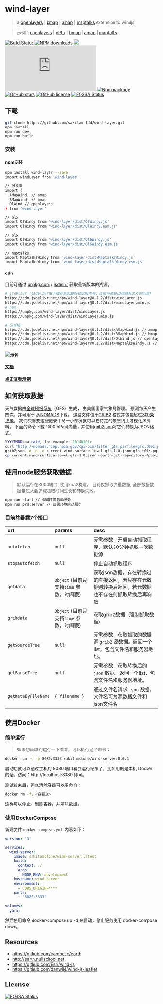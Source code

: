 # wind-layer

> a [openlayers](http://openlayers.org) | [bmap](https://map.baidu.com/) | [amap](https://ditu.amap.com/) | [maptalks](https://maptalks.org/) extension to windjs

> 示例：[openlayers](//sakitam-fdd.github.io/wind-layer/examples/index.html) |
  [ol6.x](//sakitam-fdd.github.io/wind-layer/examples/ol6.html) |
  [bmap](//sakitam-fdd.github.io/wind-layer/examples/baidu.html) |
  [amap](//sakitam-fdd.github.io/wind-layer/examples/amap.html) |
  [maptalks](//sakitam-fdd.github.io/wind-layer/examples/maptalks.html)

[![Build Status](https://travis-ci.org/sakitam-fdd/wind-layer.svg?branch=master)](https://www.travis-ci.org/sakitam-fdd/wind-layer)
[![NPM downloads](https://img.shields.io/npm/dm/wind-layer.svg)](https://npmjs.org/package/wind-layer)
[![](https://data.jsdelivr.com/v1/package/npm/wind-layer/badge)](https://www.jsdelivr.com/package/npm/wind-layer)
![JS gzip size](http://img.badgesize.io/https://unpkg.com/wind-layer/dist/windLayer.js?compression=gzip&label=gzip%20size:%20JS)
[![Npm package](https://img.shields.io/npm/v/wind-layer.svg)](https://www.npmjs.org/package/wind-layer)
[![GitHub stars](https://img.shields.io/github/stars/sakitam-fdd/wind-layer.svg)](https://github.com/sakitam-fdd/wind-layer/stargazers)
[![GitHub license](https://img.shields.io/badge/license-MIT-blue.svg)](https://raw.githubusercontent.com/sakitam-fdd/wind-layer/master/LICENSE)
[![FOSSA Status](https://app.fossa.io/api/projects/git%2Bgithub.com%2Fsakitam-fdd%2Fwind-layer.svg?type=shield)](https://app.fossa.io/projects/git%2Bgithub.com%2Fsakitam-fdd%2Fwind-layer?ref=badge_shield)

## 下载

```bash
git clone https://github.com/sakitam-fdd/wind-layer.git
npm install
npm run dev
npm run build
```

###

### 安装

#### npm安装

```bash
npm install wind-layer --save
import windLayer from 'wind-layer'

// 分模块
import {
  AMapWind, // amap
  BMapWind, // bmap
  OlWind // openlayers
} from 'wind-layer'

// ol5
import OlWindy from 'wind-layer/dist/OlWindy.js'
import OlWindy from 'wind-layer/dist/OlWindy.esm.js'

// ol6
import OlWindy from 'wind-layer/dist/Ol6Windy.js'
import OlWindy from 'wind-layer/dist/Ol6Windy.esm.js'

// maptalks
import MaptalksWindy from 'wind-layer/dist/MaptalksWindy.js'
import MaptalksWindy from 'wind-layer/dist/MaptalksWindy.esm.js'

```

#### cdn

目前可通过 [unpkg.com](https://unpkg.com/wind-layer/dist/windLayer.js) /
 [jsdelivr](https://cdn.jsdelivr.net/npm/wind-layer@0.1.2/dist/windLayer.js) 获取最新版本的资源。

```bash
# jsdelivr (jsdelivr由于缓存原因最好锁定版本号，否则可能会出现意料之外的问题)
https://cdn.jsdelivr.net/npm/wind-layer@0.1.2/dist/windLayer.js
https://cdn.jsdelivr.net/npm/wind-layer@0.1.2/dist/windLayer.min.js
# npm
https://unpkg.com/wind-layer/dist/windLayer.js
https://unpkg.com/wind-layer/dist/windLayer.min.js

# 分模块
https://cdn.jsdelivr.net/npm/wind-layer@0.1.2/dist/AMapWind.js // amap
https://cdn.jsdelivr.net/npm/wind-layer@0.1.2/dist/BMapWind.js // bmap
https://cdn.jsdelivr.net/npm/wind-layer@0.1.2/dist/OlWind.js // openlayers
https://cdn.jsdelivr.net/npm/wind-layer@0.1.2/dist/MaptalksWindy.js // maptalks
```

#### [![示例](https://sakitam-fdd.github.io/wind-layer/windy.jpg)](https://jsfiddle.net/sakitamfdd/hgvdu76j/?utm_source=website&utm_medium=embed&utm_campaign=hgvdu76j)

#### [文档](//sakitam-fdd.github.io/wind-layer/)

#### [点击查看示例](//sakitam-fdd.github.io/wind-layer/examples/index.html)

## 如何获取数据

天气数据由[全球预报系统](http://en.wikipedia.org/wiki/Global_Forecast_System)（GFS）生成，
由美国国家气象局管理。 预测每天产生四次，并可用于
从[NOMADS](http://nomads.ncep.noaa.gov/)下载。 这些文件位于[GRIB2](http://en.wikipedia.org/wiki/GRIB)
格式并包含超过[300条记录](http://www.nco.ncep.noaa.gov/pmb/products/gfs/gfs.t00z.pgrbf00.grib2.shtml)。
我们只需要这些记录中的一小部分就可以在特定的等压线上可视化风资料。 下面的命令下载
1000 hPa风向量，并使用[grib2json](https://github.com/cambecc/grib2json)将它们转换为JSON格式。

```bash
YYYYMMDD=<a date, for example: 20140101>
curl "http://nomads.ncep.noaa.gov/cgi-bin/filter_gfs.pl?file=gfs.t00z.pgrb2.1p00.f000&lev_10_m_above_ground=on&var_UGRD=on&var_VGRD=on&dir=%2Fgfs.${YYYYMMDD}00" -o gfs.t00z.pgrb2.1p00.f000
grib2json -d -n -o current-wind-surface-level-gfs-1.0.json gfs.t00z.pgrb2.1p00.f000
cp current-wind-surface-level-gfs-1.0.json <earth-git-repository>/public/data/weather/current
```

## 使用node服务获取数据

> 默认运行在3000端口, 使用koa2构建。
  目前仅抓取少量数据, 全部数据数据量过大会造成抓取时间过长和转换失败。

```bash
npm run start // 调试环境启动服务
npm run prd:server // 部署环境启动服务
```

### 目前共暴露7个接口

| url | params | desc |
| :--- | :--- | :---------- |
| `autofetch` | `null` | 无需参数，开启自动抓取程序，默认30分钟抓取一次数据源 |
| `stopautofetch` | `null` | 停止自动抓取程序 |
| `getdata` | `Object` (目前只支持`time` 参数，时间戳) | 获取json数据，存在转换过的直接返回，若只存在元数据则转换后返回，若元数据也不存在则抓取转换后再响应 |
| `gribdata` | `Object` (目前只支持`time` 参数，时间戳) | 获取grib2数据（强制抓取数据） |
| `getSourceTree` | `null` | 无需参数，获取抓取的数据源 `grib2` 源数据。返回一个list，包含文件名和服务器地址。 |
| `getParseTree` | `null` | 无需参数，获取转换后的 `json` 数据。返回一个list，包含文件名和服务器地址。 |
| `getDataByFileName` | `{ filename }` | 通过文件名请求 `json` 数据，文件名可为源数据文件和json文件名 |

## 使用Docker

### 简单运行

> 如果想简单的运行一下看看，可以执行这个命令：

```bash
docker run -d -p 8080:3333 sakitamclone/wind-server:0.0.1
```

启动后就可以通过主机的 8080 端口看到运行结果了，比如用的是本机 Docker 的话，访问：http://localhost:8080 即可。

测试结束后，彻底清除容器可以用命令：

```bash
docker rm -fv <容器ID>
```

这样可以停止、删除容器，并清除数据。

### 使用 DockerCompose

新建文件 ``docker-compose.yml``, 内容如下：

```yaml
version: '3'

services:
  wind-server:
    image: sakitamclone/wind-server:latest
    build:
      context: ./
      args:
        NODE_ENV: development
    hostname: wind-server
    environment:
      - CORS_ORIGIN=****
    ports:
      - "8080:3333"

volumes:
  yarn:

```

然后使用命令 docker-compose up -d 来启动，停止服务使用 docker-compose down。

## Resources

* https://github.com/cambecc/earth
* http://earth.nullschool.net
* https://github.com/Esri/wind-js
* https://github.com/danwild/wind-js-leaflet


## License
[![FOSSA Status](https://app.fossa.io/api/projects/git%2Bgithub.com%2Fsakitam-fdd%2Fwind-layer.svg?type=large)](https://app.fossa.io/projects/git%2Bgithub.com%2Fsakitam-fdd%2Fwind-layer?ref=badge_large)
